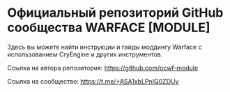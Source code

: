 # Официальный репозиторий GitHub сообщества WARFACE \[MODULE\]

Здесь вы можете найти инструкции и гайды моддингу Warface с использованием CryEngine и других инструментов.

Ссылка на автора репозитория: https://github.com/ocwf-module

Ссылка на сообщество: https://t.me/+ASA1xbLPnIQ0ZDUy
